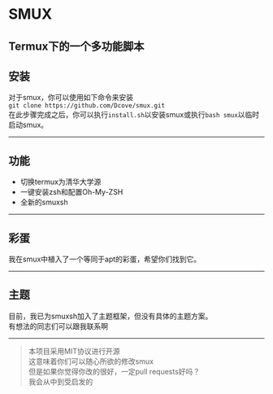 # SMUX

Termux下的一个多功能脚本
-------
## 安装  

对于smux，你可以使用如下命令来安装  
`git clone https://github.com/Dcove/smux.git`  
在此步骤完成之后，你可以执行`install.sh`以安装smux或执行`bash smux`以临时启动smux。

------
## 功能

* 切换termux为清华大学源
* 一键安装zsh和配置Oh-My-ZSH
* 全新的smuxsh

------
## 彩蛋

我在smux中植入了一个等同于apt的彩蛋，希望你们找到它。

------
## 主题

目前，我已为smuxsh加入了主题框架，但没有具体的主题方案。  
有想法的同志们可以跟我联系啊

------
> 本项目采用MIT协议进行开源  
> 这意味着你们可以随心所欲的修改smux  
> 但是如果你觉得你改的很好，一定pull requests好吗？  
> 我会从中到受启发的  


